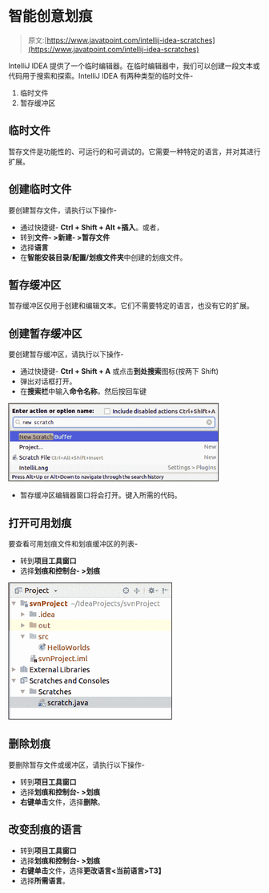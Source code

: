# 智能创意划痕

> 原文:[https://www.javatpoint.com/intellij-idea-scratches](https://www.javatpoint.com/intellij-idea-scratches)

IntelliJ IDEA 提供了一个临时编辑器。在临时编辑器中，我们可以创建一段文本或代码用于搜索和探索。IntelliJ IDEA 有两种类型的临时文件-

1.  临时文件
2.  暂存缓冲区

## 临时文件

暂存文件是功能性的、可运行的和可调试的。它需要一种特定的语言，并对其进行扩展。

## 创建临时文件

要创建暂存文件，请执行以下操作-

*   通过快捷键- **Ctrl + Shift + Alt +插入**。或者，
*   转到**文件- >新建- >暂存文件**
*   选择**语言**
*   在**智能安装目录/配置/划痕文件夹**中创建的划痕文件。

## 暂存缓冲区

暂存缓冲区仅用于创建和编辑文本。它们不需要特定的语言，也没有它的扩展。

## 创建暂存缓冲区

要创建暂存缓冲区，请执行以下操作-

*   通过快捷键- **Ctrl + Shift + A** 或点击**到处搜索**图标(按两下 Shift)
*   弹出对话框打开。
*   在**搜索栏**中输入**命令名称**，然后按回车键

![IntelliJ IDEA Scratches](img/4258e9561b363ddc170e2e7d117cfae7.png)

*   暂存缓冲区编辑器窗口将会打开。键入所需的代码。

## 打开可用划痕

要查看可用划痕文件和划痕缓冲区的列表-

*   转到**项目工具窗口**
*   选择**划痕和控制台- >划痕**

![IntelliJ IDEA Scratches](img/2db5b3e82354e7c7b19af2ada79b69dc.png)

## 删除划痕

要删除暂存文件或缓冲区，请执行以下操作-

*   转到**项目工具窗口**
*   选择**划痕和控制台- >划痕**
*   **右键单击**文件，选择**删除**。

## 改变刮痕的语言

*   转到**项目工具窗口**
*   选择**划痕和控制台- >划痕**
*   **右键单击**文件，选择**更改语言<当前语言>T3】**
*   选择**所需语言**。